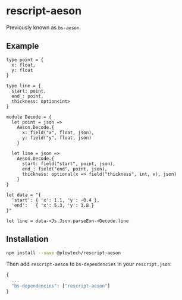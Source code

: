 # rescript-aeson

Previously known as `bs-aeson`.

## Example

```rescript
type point = {
  x: float,
  y: float
}

type line = {
  start: point,
  end_: point,
  thickness: option<int>
}

module Decode = {
  let point = json =>
    Aeson.Decode.{
      x: field("x", float, json),
      y: field("y", float, json)
    }

  let line = json =>
    Aeson.Decode.{
      start: field("start", point, json),
      end_: field("end", point, json),
      thickness: optional(x => field("thickness", int, x), json)
    }
}

let data = "{
  'start': { 'x': 1.1, 'y': -0.4 },
  'end':   { 'x': 5.3, 'y': 3.8 }
}"

let line = data->Js.Json.parseExn->Decode.line
```

## Installation

```sh
npm install --save @plowtech/rescript-aeson
```

Then add `rescript-aeson` to `bs-dependencies` in your `rescript.json`:
```js
{
  ...
  "bs-dependencies": ["rescript-aeson"]
}
```
